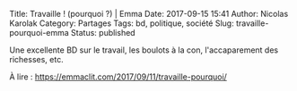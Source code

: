 Title: Travaille ! (pourquoi ?) | Emma
Date: 2017-09-15 15:41
Author: Nicolas Karolak
Category: Partages
Tags: bd, politique, société
Slug: travaille-pourquoi-emma
Status: published

Une excellente BD sur le travail, les boulots à la con, l'accaparement des richesses, etc.

À lire : <https://emmaclit.com/2017/09/11/travaille-pourquoi/>
